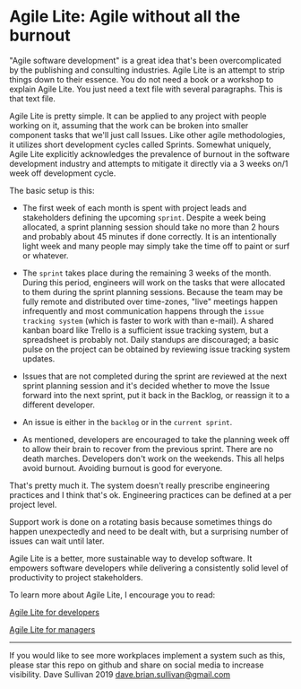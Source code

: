 # Agile Lite: Agile without all the burnout

"Agile software development" is a great idea that's been overcomplicated by the publishing and consulting industries. Agile Lite is an attempt to strip things down to their essence. You do not need a book or a workshop to explain Agile Lite. You just need a text file with several paragraphs. This is that text file.

Agile Lite is pretty simple. It can be applied to any project with people working on it, assuming that the work can be broken into smaller component tasks that we'll just call Issues. Like other agile methodologies, it utilizes short development cycles called Sprints. Somewhat uniquely, Agile Lite explicitly acknowledges the prevalence of burnout in the software development industry and attempts to mitigate it directly via a 3 weeks on/1 week off development cycle.

The basic setup is this:

* The first week of each month is spent with project leads and stakeholders defining the upcoming `sprint`. Despite a week being allocated, a sprint planning session should take no more than 2 hours and probably about 45 minutes if done correctly. It is an intentionally light week and many people may simply take the time off to paint or surf or whatever.

* The `sprint` takes place during the remaining 3 weeks of the month. During this period, engineers will work on the tasks that were allocated to them during the sprint planning sessions. Because the team may be fully remote and distributed over time-zones, "live" meetings happen infrequently and most communication happens through the `issue tracking system` (which is faster to work with than e-mail). A shared kanban board like Trello is a sufficient issue tracking system, but a spreadsheet is probably not. Daily standups are discouraged; a basic pulse on the project can be obtained by reviewing issue tracking system updates.

* Issues that are not completed during the sprint are reviewed at the next sprint planning session and it's decided whether to move the Issue forward into the next sprint, put it back in the Backlog, or reassign it to a different developer.

* An issue is either in the `backlog` or in the `current sprint`.

* As mentioned, developers are encouraged to take the planning week off to allow their brain to recover from the previous sprint. There are no death marches. Developers don't work on the weekends. This all helps avoid burnout. Avoiding burnout is good for everyone.

That's pretty much it. The system doesn't really prescribe engineering practices and I think that's ok. Engineering practices can be defined at a per project level.

Support work is done on a rotating basis because sometimes things do happen unexpectedly and need to be dealt with, but a surprising number of issues can wait until later.

Agile Lite is a better, more sustainable way to develop software. It empowers software developers while delivering a consistently solid level of productivity to project stakeholders.

To learn more about Agile Lite, I encourage you to read:

[Agile Lite for developers](agile_lite_for_developers.md)

[Agile Lite for managers](agile_lite_for_managers.md)

---
If you would like to see more workplaces implement a system such as this, please star this repo on github and share on social media to increase visibility.
Dave Sullivan 2019 dave.brian.sullivan@gmail.com
